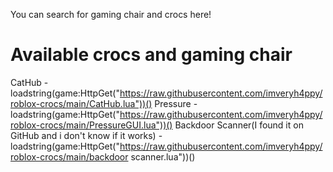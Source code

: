 You can search for gaming chair and crocs here!

# Available crocs and gaming chair
CatHub - loadstring(game:HttpGet("https://raw.githubusercontent.com/imveryh4ppy/roblox-crocs/main/CatHub.lua"))()
Pressure - loadstring(game:HttpGet("https://raw.githubusercontent.com/imveryh4ppy/roblox-crocs/main/PressureGUI.lua"))()
Backdoor Scanner(I found it on GitHub and i don't know if it works) - loadstring(game:HttpGet("https://raw.githubusercontent.com/imveryh4ppy/roblox-crocs/main/backdoor scanner.lua"))()
